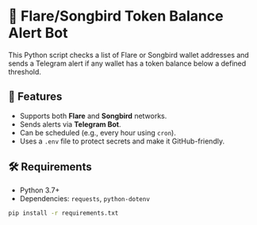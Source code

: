 # 🔔 Flare/Songbird Token Balance Alert Bot

This Python script checks a list of Flare or Songbird wallet addresses and sends a Telegram alert if any wallet has a token balance below a defined threshold.

## 🚀 Features

- Supports both **Flare** and **Songbird** networks.
- Sends alerts via **Telegram Bot**.
- Can be scheduled (e.g., every hour using `cron`).
- Uses a `.env` file to protect secrets and make it GitHub-friendly.

## 🛠 Requirements

- Python 3.7+
- Dependencies: `requests`, `python-dotenv`

```bash
pip install -r requirements.txt
